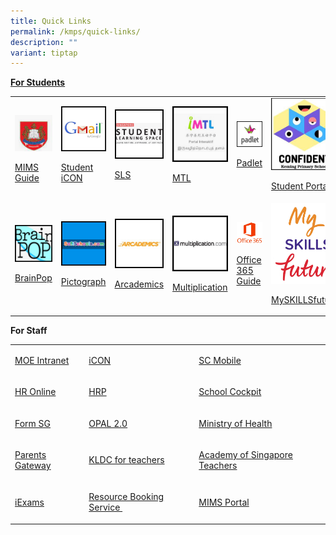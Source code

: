 ```yaml
---
title: Quick Links
permalink: /kmps/quick-links/
description: ""
variant: tiptap
---
```

<p><strong><u>For Students</u></strong></p><table><tbody><tr><td rowspan="1" colspan="1"><p></p><div class="isomer-image-wrapper"><img style="width: 100%" height="auto" width="100%" alt="" src="/images/mims.png"></div><p></p><p><a href="/files/Student_MIMS_Guide.pdf" rel="noopener noreferrer nofollow" target="_blank">MIMS Guide</a></p></td><td rowspan="1" colspan="1"><div class="isomer-image-wrapper"><img style="width: 100%" height="auto" width="100%" src="/images/ql1.jpeg"></div><p><a href="https://workspace.google.com/dashboard" rel="noopener" target="_blank">Student iCON</a></p></td><td rowspan="1" colspan="1"><div class="isomer-image-wrapper"><img style="width: 100%" height="auto" width="100%" src="/images/ql2.jpeg"></div><p><a href="https://vle.learning.moe.edu.sg/login" rel="noopener" target="_blank">SLS</a></p></td><td rowspan="1" colspan="1"><div class="isomer-image-wrapper"><img style="width: 100%" height="auto" width="100%" src="/images/ql3.jpeg"></div><p><a href="https://imtl.moe.edu.sg/cos/o.x?c=/ca7_imtl/user&amp;func=login" rel="noopener" target="_blank">MTL</a></p></td><td rowspan="1" colspan="1"><div class="isomer-image-wrapper"><img style="width: 100%" height="auto" width="100%" src="/images/ql5.jpg"></div><p><a href="https://kemingprimaryschool.padlet.org/auth/login" rel="noopener" target="_blank">Padlet</a></p></td><td rowspan="1" colspan="1"><div class="isomer-image-wrapper"><img style="width: 100%" height="auto" width="100%" src="/images/ql6.jpg"></div><p><a href="https://sites.google.com/moe.edu.sg/kemingnitesconfident/" rel="noopener" target="_blank">Student Portal</a></p></td></tr><tr><td rowspan="1" colspan="1"><div class="isomer-image-wrapper"><img style="width: 100%" height="auto" width="100%" src="/images/ql7.jpeg"></div><p><a href="https://www.brainpop.com/" rel="noopener" target="_blank">BrainPop</a></p></td><td rowspan="1" colspan="1"><div class="isomer-image-wrapper"><img style="width: 100%" height="auto" width="100%" src="/images/ql8.jpeg"></div><p><a href="https://softschools.com/math/data_analysis/pictograph/make_your_own_pictograph/" rel="noopener" target="_blank">Pictograph</a></p></td><td rowspan="1" colspan="1"><div class="isomer-image-wrapper"><img style="width: 100%" height="auto" width="100%" src="/images/ql9.jpeg"></div><p><a href="https://www.arcademics.com/" rel="noopener" target="_blank">Arcademics</a></p></td><td rowspan="1" colspan="1"><div class="isomer-image-wrapper"><img style="width: 100%" height="auto" width="100%" src="/images/ql10.jpeg"></div><p><a href="https://www.multiplication.com/games/all-games" rel="noopener" target="_blank">Multiplication</a></p></td><td rowspan="1" colspan="1"><div class="isomer-image-wrapper"><img style="width: 100%" height="auto" width="100%" src="/images/office365.jpg"></div><p><a href="/files/Office%20365%20ProPlus%20Student%20guide.pdf" rel="noopener" target="_blank">Office 365 Guide</a></p></td><td rowspan="1" colspan="1"><div class="isomer-image-wrapper"><img style="width: 100%" height="auto" width="100%" alt="Myskillsfuture" src="/images/myskillfuture.png"></div><p><a href="https://www.myskillsfuture.gov.sg/content/student/en/primary.html" rel="noopener noreferrer nofollow" target="_blank">MySKILLSfuture</a></p></td></tr></tbody></table><p><strong>For Staff</strong></p><table><tbody><tr><td rowspan="1" colspan="1"><p><a href="https://intranet.moe.gov.sg/" rel="noopener" target="_blank">MOE Intranet</a></p></td><td rowspan="1" colspan="1"><p><a href="https://workspace.google.com/dashboard" rel="noopener" target="_blank">iCON</a></p></td><td rowspan="1" colspan="1"><p><a href="https://scmobile.moe.edu.sg/" rel="noopener" target="_blank">SC Mobile</a></p></td></tr><tr><td rowspan="1" colspan="1"><p><a href="http://intranet.moe.gov.sg/hronline/Pages/Home.aspx" rel="noopener" target="_blank">HR Online</a>&nbsp;</p></td><td rowspan="1" colspan="1"><p><a href="https://www.hrp.gov.sg/" rel="noopener" target="_blank">HRP</a></p></td><td rowspan="1" colspan="1"><p><a href="https://schoolcockpit.moe.gov.sg/" rel="noopener" target="_blank">School Cockpit</a></p></td></tr><tr><td rowspan="1" colspan="1"><p><a href="https://form.gov.sg/" rel="noopener" target="_blank">Form SG</a></p></td><td rowspan="1" colspan="1"><p><a href="https://www.opal2.moe.edu.sg/" rel="noopener" target="_blank">OPAL 2.0</a></p></td><td rowspan="1" colspan="1"><p><a href="https://www.moh.gov.sg/" rel="noopener" target="_blank">Ministry of Health</a></p></td></tr><tr><td rowspan="1" colspan="1"><p><a href="https://pg.moe.edu.sg/" rel="noopener" target="_blank">Parents Gateway</a></p></td><td rowspan="1" colspan="1"><p><a href="https://sites.google.com/moe.edu.sg/kldc" rel="noopener" target="_blank">KLDC for teachers</a></p></td><td rowspan="1" colspan="1"><p><a href="https://academyofsingaporeteachers.moe.edu.sg/" rel="noopener" target="_blank">Academy of Singapore Teachers</a></p></td></tr><tr><td rowspan="1" colspan="1"><p><a href="https://iexams.seab.gov.sg/login" rel="noopener" target="_blank">iExams</a></p></td><td rowspan="1" colspan="1"><p><a href="https://rbs.avero-tech.com/" rel="noopener" target="_blank">Resource Booking Service&nbsp;</a></p></td><td rowspan="1" colspan="1"><p><a href="https://idp.mims.moe.gov.sg/nidp/app/login" rel="noopener" target="_blank">MIMS Portal</a></p></td></tr></tbody></table><p></p>